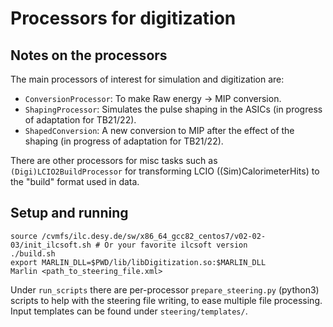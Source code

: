 # Processors for digitization

## Notes on the processors

The main processors of interest for simulation and digitization are:

- `ConversionProcessor`: To make Raw energy -> MIP conversion.
- `ShapingProcessor`: Simulates the pulse shaping in the ASICs (in progress of adaptation for TB21/22).
- `ShapedConversion`: A new conversion to MIP after the effect of the shaping (in progress of adaptation for TB21/22).

There are other processors for misc tasks such as `(Digi)LCIO2BuildProcessor` for transforming LCIO ((Sim)CalorimeterHits) to the "build" format used in data.

## Setup and running

```
source /cvmfs/ilc.desy.de/sw/x86_64_gcc82_centos7/v02-02-03/init_ilcsoft.sh # Or your favorite ilcsoft version
./build.sh
export MARLIN_DLL=$PWD/lib/libDigitization.so:$MARLIN_DLL
Marlin <path_to_steering_file.xml>
```

Under `run_scripts` there are per-processor `prepare_steering.py` (python3) scripts to help with the steering file writing, to ease multiple file processing. Input templates can be found under `steering/templates/`.


